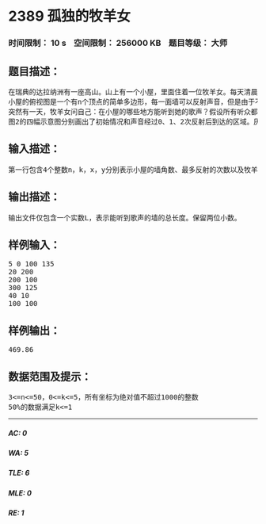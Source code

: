 # 2389 孤独的牧羊女   
### 时间限制： 10 s&nbsp;&nbsp;&nbsp;&nbsp;空间限制： 256000 KB&nbsp;&nbsp;&nbsp;&nbsp;题目等级： 大师  
## 题目描述：  

<pre>
在瑞典的达拉纳洲有一座高山。山上有一个小屋，里面住着一位牧羊女。每天清晨，隔壁的山头会传来一阵悠扬的长笛声，而牧羊女则会站在屋里用自己的歌声回应。
小屋的俯视图是一个有n个顶点的简单多边形，每一面墙可以反射声音，但是由于不可避免的能量损失，最多只能反射k次（k=0表示不能反射声音）。墙面非常光滑，因此声音的反射遵循反射角等于入射角，如图1。墙角不能反射声音，而每面墙的其他部分——即使离墙角很近——都可以反射声音。
突然有一天，牧羊女问自己：在小屋的哪些地方能听到她的歌声？假设所有听众都在屋里靠墙而坐，那么歌声能到达的墙一共有多长？
图2的四幅示意图分别画出了初始情况和声音经过0、1、2次反射后到达的区域。灰色部分表示能听到歌声的部分，黑点表示牧羊女的位置。本题所求即灰色部分在多边形边界上的总长度。
</pre>
  
  
## 输入描述：  

<pre>
第一行包含4个整数n，k，x，y分别表示小屋的墙角数、最多反射的次数以及牧羊女的坐标（牧羊女所在位置保证在屋内且至少离墙1个单位）。以下n行每行两个整数x, y，表示第i个墙角的坐标。墙角按照顺时针或逆时针排列。
</pre>
  
  
## 输出描述：  

<pre>
输出文件仅包含一个实数L，表示能听到歌声的墙的总长度。保留两位小数。
</pre>
  
  
## 样例输入：  

<pre>
5 0 100 135
20 200
200 100
300 125
40 10
100 100
</pre>
  
  
## 样例输出：  

<pre>
469.86
</pre>
  
  
## 数据范围及提示：  

<pre>
3<=n<=50，0<=k<=5，所有坐标为绝对值不超过1000的整数
50%的数据满足k<=1
</pre>
  
  
***  

##### AC: 0  
##### WA: 5  
##### TLE: 6  
##### MLE: 0  
##### RE: 1  
